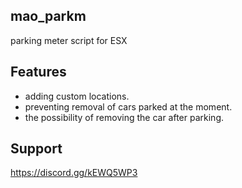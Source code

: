 ## mao_parkm
parking meter script for ESX

## Features
- adding custom locations.
- preventing removal of cars parked at the moment.
- the possibility of removing the car after parking.

## Support
https://discord.gg/kEWQ5WP3
